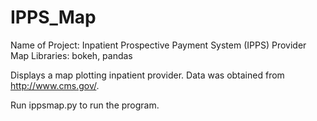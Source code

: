# IPPS_Map
Name of Project: Inpatient Prospective Payment System (IPPS) Provider Map
Libraries: bokeh, pandas

Displays a map plotting inpatient provider.
Data was obtained from http://www.cms.gov/.

Run ippsmap.py to run the program.
